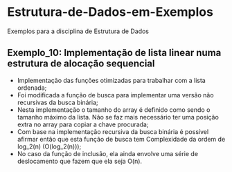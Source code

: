 # Estrutura-de-Dados-em-Exemplos
Exemplos para a disciplina de Estrutura de Dados

## Exemplo_10: Implementação de lista linear numa estrutura de alocação sequencial
* Implementação das funções otimizadas para trabalhar com a lista ordenada; 
* Foi modificada a função de busca para implementar uma versão não recursivas da busca binária;
* Nesta implementação o tamanho do array é definido como sendo o tamanho máximo da lista. Não se faz mais necessário ter uma posição extra no array para copiar a chave procurada; 
* Com base na implementação recursiva da busca binária é possível afirmar então que esta função de busca tem Complexidade da ordem de log_2(n) (O(log_2(n)));
* No caso da função de inclusão, ela ainda envolve uma série de deslocamento que fazem que ela seja O(n). 
 